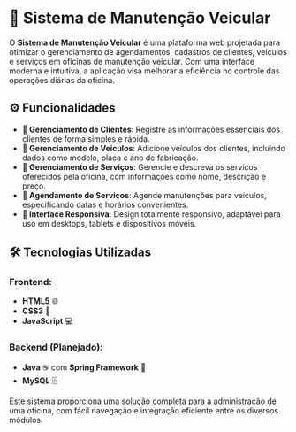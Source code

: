 # 🚗 Sistema de Manutenção Veicular

O **Sistema de Manutenção Veicular** é uma plataforma web projetada para otimizar o gerenciamento de agendamentos, cadastros de clientes, veículos e serviços em oficinas de manutenção veicular. Com uma interface moderna e intuitiva, a aplicação visa melhorar a eficiência no controle das operações diárias da oficina.

## ⚙️ Funcionalidades

- **👥 Gerenciamento de Clientes**: Registre as informações essenciais dos clientes de forma simples e rápida.
- **🚙 Gerenciamento de Veículos**: Adicione veículos dos clientes, incluindo dados como modelo, placa e ano de fabricação.
- **🔧 Gerenciamento de Serviços**: Gerencie e descreva os serviços oferecidos pela oficina, com informações como nome, descrição e preço.
- **📅 Agendamento de Serviços**: Agende manutenções para veículos, especificando datas e horários convenientes.
- **📱 Interface Responsiva**: Design totalmente responsivo, adaptável para uso em desktops, tablets e dispositivos móveis.

## 🛠️ Tecnologias Utilizadas

### **Frontend**:
- **HTML5** 🌐
- **CSS3** 🎨
- **JavaScript** 💻

### **Backend (Planejado)**:
- **Java** ☕ com **Spring Framework** 🚀
- **MySQL** 🗄️

Este sistema proporciona uma solução completa para a administração de uma oficina, com fácil navegação e integração eficiente entre os diversos módulos.
